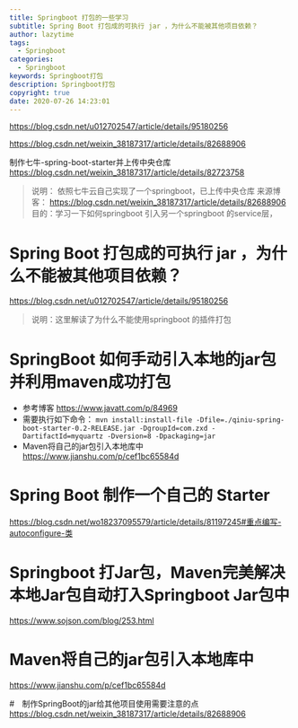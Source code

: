 ```yaml
---
title: Springboot 打包的一些学习
subtitle: Spring Boot 打包成的可执行 jar ，为什么不能被其他项目依赖？
author: lazytime
tags:
  - Springboot
categories:
  - Springboot
keywords: Springboot打包
description: Springboot打包
copyright: true
date: 2020-07-26 14:23:01
---
```


https://blog.csdn.net/u012702547/article/details/95180256

https://blog.csdn.net/weixin_38187317/article/details/82688906

制作七牛-spring-boot-starter并上传中央仓库 https://blog.csdn.net/weixin_38187317/article/details/82723758

> 说明： 依照七牛云自己实现了一个springboot，已上传中央仓库 来源博客： https://blog.csdn.net/weixin_38187317/article/details/82688906 目的：学习一下如何springboot 引入另一个springboot 的service层，

# Spring Boot 打包成的可执行 jar ，为什么不能被其他项目依赖？

https://blog.csdn.net/u012702547/article/details/95180256

> 说明：这里解读了为什么不能使用springboot 的插件打包

# SpringBoot 如何手动引入本地的jar包 并利用maven成功打包

- 参考博客 https://www.javatt.com/p/84969
- 需要执行如下命令： `mvn install:install-file -Dfile=./qiniu-spring-boot-starter-0.2-RELEASE.jar -DgroupId=com.zxd -DartifactId=myquartz -Dversion=8 -Dpackaging=jar`
- Maven将自己的jar包引入本地库中 https://www.jianshu.com/p/cef1bc65584d

# Spring Boot 制作一个自己的 Starter

https://blog.csdn.net/wo18237095579/article/details/81197245#重点编写-autoconfigure-类

# Springboot 打Jar包，Maven完美解决本地Jar包自动打入Springboot Jar包中

https://www.sojson.com/blog/253.html

# Maven将自己的jar包引入本地库中

https://www.jianshu.com/p/cef1bc65584d

\#　制作SpringBoot的jar给其他项目使用需要注意的点 https://blog.csdn.net/weixin_38187317/article/details/82688906